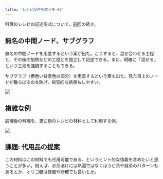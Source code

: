 ```yaml
---
title: 'レシピ記述形式メモ #2'
---
```

料理のレシピの記述形式について、[前回](https://r7kamura.com/articles/2022-05-13-mermaid-recipe-memo)の続き。

無名の中間ノード、サブグラフ
--------------

無名の中間ノードを用意するという案が出た。こうすると、混ぜ合わせる工程と、その後の加熱などの工程とを独立して記述できる。また、明確に「混ぜる」という工程を強調することもできる。

サブグラフ（黄色い背景色の部分）を用意するという案も出た。見た目上のノードが散らばるのを防げ、視覚的な誘導もしやすい。

![](https://lh3.googleusercontent.com/cLDVJ3GuMBcobX0mRIEkCvlahUmDTQA_SO7gqNS4dc2x0ba2g2Z-WiWQ8duAUko8bHD0OliHeh_i28oFxw0oW9DCupgVz5AyTeN7jbOj9X1pVr3ua2_bPM-FN_938tUA8v0uRgpkaJrOVH0V0qdQNIvkm00L-WFXsfleE1LVToS7rmrioXNW1BdXoyIj)

複雑な例
----

調理後の料理を、更に別のレシピの材料として利用する例。

![](https://lh6.googleusercontent.com/CK7Jc5avDCC-L-ZQg_gjpmnsjZGW5k7nCxQVnv6JOQNn4nw-LL0ISXv3I-loNb_Jw_CLqhSwrQwNgNoZayD_reoEzyiGS2nODBlRSW-I32qWlPmAxlkQp50QCNXfI6dGhuvnNb-d3fVy2AFhBgvq1tcPqok-Okf_inuQZTG6t9SXzefCCI1My3fSYc0u)

課題: 代用品の提案
----------

この材料はこの材料でも代用可能である、というヒント的な情報を含めたいと思うことが多い。例えば、お茶漬けには熱湯ではなくほうじ茶や緑茶のパターンもあるとか、オリゴ糖は蜂蜜や砂糖でも良いとか。
